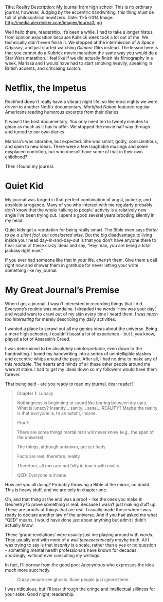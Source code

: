 Title: Reality
Description: My journal from high school.  This is no ordinary journal, however.  Judging by the eccentric handwriting, this thing must be full of philosophical howitzers.
Date: 11-5-2014
Image: http://media.alexrecker.com/images/journal1.jpg

Well hello there, readership.  It’s been a while.  I had to take a longer hiatus from opinion exposition because Kubrick week took a lot out of me.  We technically didn’t even finish it.  We stopped at the intermission of *A Space Odyssey*, and just started watching *Gilmore Gilrs* instead.  The lesson here is that you cannot do a Kubrick movie marathon the same way you would do a Star Wars marathon.  I feel like if we did actually finish his filmography in a week, Marissa and I would have had to start smoking heavily, speaking in British accents, and criticising scotch.

# Netflix, the Impetus

Rockford doesn’t really have a vibrant night life, so like most nights we were driven to another Netflix documentary.  *Mortified Nation* featured regular Americans reading humorous excerpts from their diaries.

It wasn’t the best documentary.  You only need ten to twenty minutes to glean as much as it has to offer.  We stopped the movie half way through and turned to our own diaries.

Marissa’s was adorable, but expected.  She was smart, godly, conscientious, and open to new ideas.  There were a few laughable musings and some misplaced contrition, but  who doesn’t have some of that in their own childhood?

Then I found my journal.

# Quiet Kid

My journal was forged in that perfect combination of angst, puberty, and absolute arrogance.  Many of you who interact with me regularly probably don’t know that the whole ‘talking to people’ activity is a relatively new angle I’ve been trying out.  I spent a good several years brooding silently in my head.

Quiet kids get a reputation for being really smart.  The Bible even says *Better to be a silent fool, but considered wise*.  But the big disadvantage to living inside your head day-in-and-day-out is that you don’t have anyone there to hear some of these crazy ideas and say, “Hey man, you are being a total jackass right now.”

If you ever had someone like that in your life, cherish them.  Give them a call right now and shower them in gratitude for never letting your write something like my journal.

# My Great Journal’s Premise

When I got a journal, I wasn’t interested in recording things that I did.  Everyone’s routine was mundaine.  I dreaded the words ‘How was your day’, and would want to crawl out of my skin every time I heard them.  I was *much too interesting* for merely describing my daily activities.

I wanted a place to scrawl out all my genius ideas about the universe.  Being a mere high schooler, I couldn’t boast a lot of experience - but I, you know, played a lot of Assassin’s Creed.

I was determined to be absolutely uninterpretable, even down to the handrwiting.  I tuned my handwriting into a series of unintelligible slashes and eccentric whips around the page.  After all, I had no time to make any of this *readable*.  The hearts and minds of all these other people around me were at stake.  I had to get my ideas down so my followers would have them forever.

That being said - are you ready to read my journal, dear reader?

> Chapter 1: Lunacy
>
> Nothingness is beginning to sound like tearing between my ears.  What is lunacy?  Insanity... sanity... sane... REALITY?  Maybe the reality is that everyone is, to an extent, insane.
>
> Proof:
>
> There are some things mortal man will never know (e.g., the span of the universe)
>
> The things, although unknown, are yet facts
>
> Facts are real, therefore, reality
>
> Therefore, all men are not fully in touch with reality
>
> QED: Everyone is insane.

How are you all doing?  Probably throwing a Bible at the mirror, no doubt.  This is heavy stuff, and we are only in chapter one.

Oh, and that thing at the end was a proof - like the ones you make in Geometry to prove something is real.  Because I wasn’t just making stuff up.  These are proofs of things that are real.  I usually made these when I was ready to declare another law of the universe.  And if you had asked me what “QED” means, I would have done just about anything but admit I didn’t actually know.

These ‘grand revelations’ were usually just me playing around with words.  They usually end with more of a *well teeeeeechnically maybe* truth.  All I was trying to say is that *insanity* is a scale, rather than a yes or no question - something mental health professionals have known for decades, amazingly, without ever consulting my writings.

In fact, I’ll borrow from the good poet *Anonymous* who expresses the idea much more succinctly.

> Crazy people see ghosts.  Sane people just ignore them.

I was ridiculous, but I'll bear through the cringe and intellectual silliness for your sake.  Good night, readership.